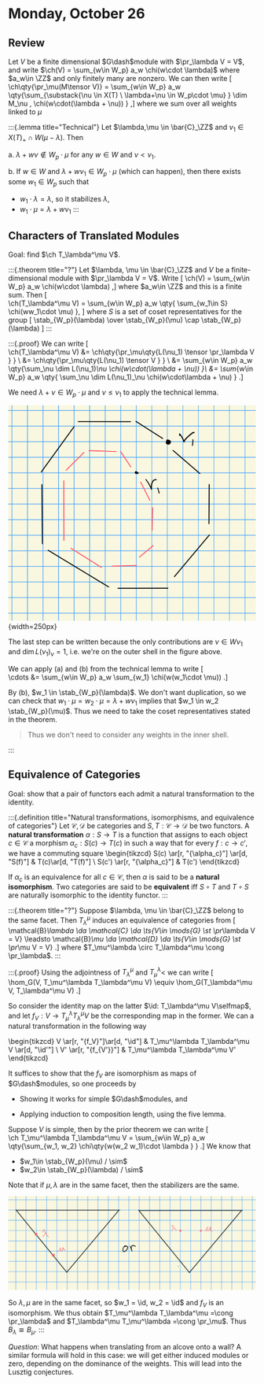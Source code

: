 # Monday, October 26

## Review

Let $V$ be a finite dimensional $G\dash$module with $\pr_\lambda V = V$, and write 
$\ch(V) = \sum_{w\in W_p} a_w \chi(w\cdot \lambda)$ 
where $a_w\in \ZZ$ and only finitely many are nonzero.
We can then write
\[  
\ch\qty{\pr_\mu(M\tensor V)} = \sum_{w\in W_p} a_w \qty{\sum_{\substack{\nu \in X(T) \\ \lambda+\nu \in W_p\cdot \mu} } \dim M_\nu \, \chi(w\cdot(\lambda + \nu))   }
,\]
where we sum over all weights linked to $\mu$

:::{.lemma title="Technical"}
Let $\lambda,\mu \in \bar{C}_\ZZ$ and $\nu_1 \in X(T)_+ \cap W(\mu-\lambda)$.
Then

a. $\lambda + w\nu \not\in W_p\cdot \mu$ for any $w\in W$ and $\nu < \nu_1$.
  
b. If $w\in W$ and $\lambda + w\nu_1 \in W_p \cdot \mu$ (which can happen), then there exists some $w_1\in W_p$ such that

- $w_1\cdot \lambda = \lambda$, so it stabilizes $\lambda$,
- $w_1\cdot \mu = \lambda + w\nu_1$
:::

## Characters of Translated Modules

Goal: find $\ch T_\lambda^\mu V$.

:::{.theorem title="?"}
Let $\lambda, \mu \in \bar{C}_\ZZ$ and $V$ be a finite-dimensional module with $\pr_\lambda V = V$.
Write 
\[
\ch(V) = \sum_{w\in W_p} a_w \chi(w\cdot \lambda)
,\]
where $a_w\in \ZZ$ and this is a finite sum.
Then
\[  
\ch(T_\lambda^\mu V) = 
\sum_{w\in W_p} a_w \qty{ 
  \sum_{w_1\in S} \chi(ww_1\cdot \mu)
},
\]
where $S$ is a set of coset representatives for the group 
\[
\stab_{W_p}(\lambda) \over \stab_{W_p}(\mu) \cap \stab_{W_p}(\lambda)
\]
:::

:::{.proof}
We can write
\[  
\ch(T_\lambda^\mu V)
&= \ch\qty{\pr_\mu\qty{L(\nu_1) \tensor \pr_\lambda V } } \\
&= \ch\qty{\pr_\mu\qty{L(\nu_1) \tensor V } } \\
&= \sum_{w\in W_p} a_w \qty{\sum_\nu \dim L(\nu_1)_\nu \chi(w\cdot(\lambda + \nu)) }\\
&= \sum_{w\in W_p} a_w  \qty{ \sum_\nu \dim L(\nu_1)_\nu \chi(w\cdot\lambda + \nu)  }
.\]

We need $\lambda + \nu\in W_p\cdot \mu$ and $\nu \leq \nu_1$ to apply the technical lemma.

![Inner and outershell, orbit of $W$ action?](figures/image_2020-10-26-14-13-36.png){width=250px}

The last step can be written because the only contributions are $\nu \in W\nu_1$ and $\dim L(\nu_1)_\nu = 1$, i.e. we're on the outer shell in the figure above.


We can apply (a) and (b) from the technical lemma to write
\[  
\cdots 
&= \sum_{w\in W_p} a_w \sum_{w_1} \chi(w(w_1\cdot \mu))
.\]

By (b), $w_1 \in \stab_{W_p}(\lambda)$.
We don't want duplication, so we can check that $w_1\cdot\mu = w_2 \cdot\mu  = \lambda+ w\nu_1$ implies that $w_1 \in w_2 \stab_{W_p}(\mu)$.
Thus we need to take the coset representatives stated in the theorem.

> Thus we don't need to consider any weights in the inner shell.

:::

## Equivalence of Categories

Goal: show that a pair of functors each admit a natural transformation to the identity.

:::{.definition title="Natural transformations, isomorphisms, and equivalence of categories"}
Let $\mathcal{C}, \mathcal{D}$ be categories and $S, T:\mathcal{C} \to \mathcal{D}$ be two functors.
A **natural transformation** $\alpha:S\to T$ is a function that assigns to each object $c\in \mathcal{C}$ a morphism $\alpha_c:S(c) \to T(c)$ in such a way that for every $f:c\to c'$, we have a commuting square
\begin{tikzcd}
S(c) \ar[r, "{\alpha_c}"] \ar[d, "S(f)"] & T(c)\ar[d, "T(f)"] \\
S(c') \ar[r, "{\alpha_c}"] & T(c')
\end{tikzcd}

If $\alpha_c$ is an equivalence for all $c\in \mathcal{C}$, then $\alpha$ is said to be a **natural isomorphism**.
Two categories are said to be **equivalent** iff $S\circ T$ and $T\circ S$ are naturally isomorphic to the identity functor.
:::

:::{.theorem title="?"}
Suppose $\lambda, \mu \in \bar{C}_\ZZ$ belong to the same facet.
Then $T_\lambda^\mu$ induces an equivalence of categories from
\[  
\mathcal{B}_\lambda \da \mathcal{C} \da \ts{V\in \mods{G} \st \pr_\lambda V = V} \leadsto
\mathcal{B}_\mu \da \mathcal{D} \da \ts{V\in \mods{G} \st \pr_\mu V = V}
.\]
where $T_\mu^\lambda \circ T_\lambda^\mu \cong \pr_\lambda$.
:::

:::{.proof}
Using the adjointness of $T_\lambda^\mu$ and $T_\mu^\lambda$< we can write
\[  
\hom_G(V, T_\mu^\lambda T_\lambda^\mu V) \equiv
\hom_G(T_\lambda^\mu V,  T_\lambda^\mu V)
.\]

So consider the identity map on the latter $\id: T_\lambda^\mu V\selfmap$, and let $f_V: V\to T_\mu^\lambda T_\lambda^\mu V$ be the corresponding map in the former.
We can a natural transformation in the following way

\begin{tikzcd}
V \ar[r, "{f_V}"]\ar[d, "\id"] & T_\mu^\lambda T_\lambda^\mu V \ar[d, "\id'"] \\
V' \ar[r, "{f_{V'}}"] & T_\mu^\lambda T_\lambda^\mu V'
\end{tikzcd}

It suffices to show that the $f_V$ are isomorphism as maps of $G\dash$modules, so one proceeds by

- Showing it works for simple $G\dash$modules, and

- Applying induction to composition length, using the five lemma.

Suppose $V$ is simple, then by the prior theorem we can write
\[  
\ch T_\mu^\lambda T_\lambda^\mu V = 
\sum_{w\in W_p} a_w \qty{\sum_{w_1, w_2} \chi\qty{w(w_2 w_1)\cdot \lambda } }
.\]
We know that 

- $w_1\in \stab_{W_p}(\mu) / \sim$
- $w_2\in \stab_{W_p}(\lambda) / \sim$

Note that if $\mu, \lambda$ are in the same facet, then the stabilizers are the same.

![Weights in the same facet share a stabilizer.](figures/image_2020-10-26-14-42-57.png)

So $\lambda, \mu$ are in the same facet, so $w_1 = \id, w_2 = \id$ and $f_V$ is an isomorphism.
We thus obtain 
$T_\mu^\lambda T_\lambda^\mu =\cong \pr_\lambda$ 
and
$T_\lambda^\mu T_\mu^\lambda =\cong \pr_\mu$.
Thus $B_\lambda \cong B_\mu$.
:::

*Question*:
What happens when translating from an alcove onto a wall?
A similar formula will hold in this case: we will get either induced modules or zero, depending on the dominance of the weights.
This will lead into the Lusztig conjectures.

